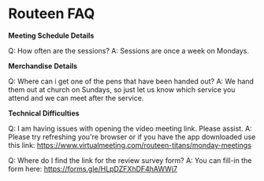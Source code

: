 # Routeen FAQ



**Meeting Schedule Details**

Q: How often are the sessions?
A: Sessions are once a week on Mondays.



**Merchandise Details**

Q: Where can i get one of the pens that have been handed out?
A: We hand them out at church on Sundays, so just let us know which service you attend and we can meet after the service.



**Technical Difficulties**

Q: I am having issues with opening the video meeting link. Please assist.
A: Please try refreshing you're browser or if you have the app downloaded use this link: https://www.virtualmeeting.com/routeen-titans/monday-meetings


Q: Where do I find the link for the review survey form?
A: You can fill-in the form here: https://forms.gle/HLpDZFXhDF4hAWWj7
